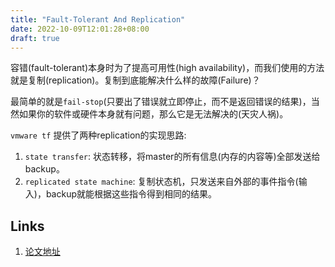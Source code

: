 ```yaml
---
title: "Fault-Tolerant And Replication"
date: 2022-10-09T12:01:28+08:00
draft: true
---
```


容错(fault-tolerant)本身时为了提高可用性(high availability)，而我们使用的方法就是复制(replication)。复制到底能解决什么样的故障(Failure)？

最简单的就是`fail-stop`(只要出了错误就立即停止，而不是返回错误的结果)，当然如果你的软件或硬件本身就有问题，那么它是无法解决的(天灾人祸)。

`vmware tf` 提供了两种replication的实现思路:

1. `state transfer`: 状态转移，将master的所有信息(内存的内容等)全部发送给backup。
2. `replicated state machine`: 复制状态机，只发送来自外部的事件指令(输入)，backup就能根据这些指令得到相同的结果。

## Links

1. [论文地址](https://pdos.csail.mit.edu/6.824/papers/vm-ft.pdf)
